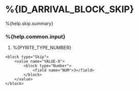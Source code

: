 # %{ID_ARRIVAL_BLOCK_SKIP}

%{help.skip.summary}

### %{help.common.input}

1. %{PYRITE_TYPE_NUMBER}

```
<block type="Skip">
    <value name="VALUE-0">
        <block type="Number">
            <field name="NUM">3</field>
        </block>
    </value>
</block>
```
